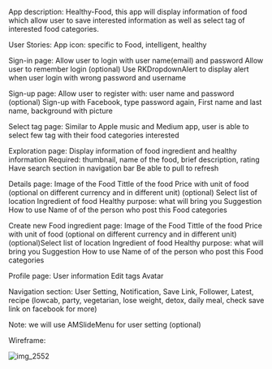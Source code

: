 App description:
 Healthy-Food, this app will display information of food which allow user to save interested information as well as   select tag of interested food categories.
 
User Stories:
 App icon: specific to Food, intelligent, healthy
 
 Sign-in page:
 Allow user to login with user name(email) and password
 Allow user to remember login
 (optional) Use RKDropdownAlert  to display alert when user login with wrong password and username
 
 Sign-up page:
 Allow user to register with: user name and password
 (optional) Sign-up with Facebook, type password again, First name and last name, background with picture

 Select tag page:
 Similar to Apple music and Medium app, user is able to select few tag with their food categories interested
 
 Exploration page:
 Display information of food ingredient and healthy information
Required: thumbnail, name of the food, brief description, rating
Have search section in navigation bar
Be able to pull to refresh

Details page:
Image of the Food
Tittle of the food
 Price with unit of food (optional on different currency and in different unit)
(optional) Select list of location
Ingredient of food
Healthy purpose: what will bring you
 Suggestion
 How to use
Name of of the person who post this Food categories

 Create new Food ingredient page:
 Image of the Food
 Tittle of the food
Price with unit of food (optional on different currency and in different unit)
 (optional)Select list of location
 Ingredient of food
Healthy purpose: what will bring you
Suggestion
How to use
 Name of of the person who post this Food categories
 
 Profile page:
 User  information
 Edit tags
 Avatar
 
 Navigation section: User Setting, Notification, Save Link, Follower, Latest, recipe (lowcab, party, vegetarian, lose                weight, detox, daily meal, check save link on facebook for more)

Note: we will use AMSlideMenu for user setting (optional)

Wireframe:

![img_2552](https://cloud.githubusercontent.com/assets/13508908/9852618/856ad524-5b29-11e5-9cb4-56620291ba84.JPG)


